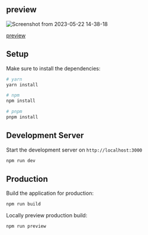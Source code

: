 ## preview
![Screenshot from 2023-05-22 14-38-18](https://github.com/Akam-Nejati/dashboard/assets/106558616/ad9da64a-71da-4fac-81c0-b380415190fa)

[preview](https://dashboard-admin-app.netlify.app)
## Setup

Make sure to install the dependencies:

```bash
# yarn
yarn install

# npm
npm install

# pnpm
pnpm install
```

## Development Server

Start the development server on `http://localhost:3000`

```bash
npm run dev
```

## Production

Build the application for production:

```bash
npm run build
```

Locally preview production build:

```bash
npm run preview
```
